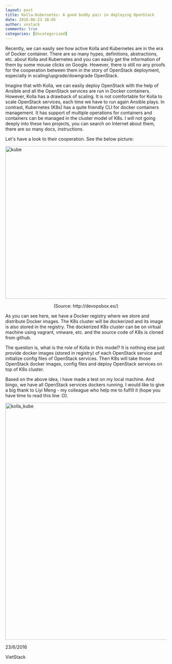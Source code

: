 ```yaml
---
layout: post
title: Kolla-Kubernetes: A good buddy pair in deploying OpenStack
date: 2016-06-23 18:05
author: vnstack
comments: true
categories: [Uncategorized]
---
```

Recently, we can easily see how active Kolla and Kubernetes are in the era of Docker container. There are so many hypes, definitions, abstractions, etc. about Kolla and Kubernetes and you can easily get the information of them by some mouse clicks on Google. However, there is still no any proofs for the cooperation between them in the story of OpenStack deployment, especially in scaling/upgrade/downgrade OpenStack.

Imagine that with Kolla, we can easily deploy OpenStack with the help of Ansible and all the OpenStack services are run in Docker containers. However, Kolla has a drawback of scaling. It is not comfortable for Kolla to scale OpenStack services, each time we have to run again Ansible plays. In contrast, Kubernetes (K8s) has a quite friendly CLI for docker containers management. It has support of multiple operations for containers and containers can be managed in the cluster model of K8s. I will not going deeply into these two projects, you can search on Internet about them, there are so many docs, instructions.

Let's have a look to their cooperation. See the below picture:

<img class="alignnone size-full wp-image-787" src="https://vietstack.files.wordpress.com/2016/06/kube.png" alt="kube" width="916" height="477" />

<p style="text-align:center;">(Source: http://devopsbox.es/)</p>

<p style="text-align:left;">As you can see here, we have a Docker registry where we store and distribute Docker images. The K8s cluster will be dockerized and its image is also stored in the registry. The dockerized K8s cluster can be on virtual machine using vagrant, vmware, etc. and the source code of K8s is cloned from github.</p>

<p style="text-align:left;">The question is, what is the role of Kolla in this model? It is nothing else just provide docker images (stored in registry) of each OpenStack service and initialize config files of OpenStack services. Then K8s will take those OpenStack docker images, config files and deploy OpenStack services on top of K8s cluster.</p>

<p style="text-align:left;">Based on the above idea, i have made a test on my local machine. And bingo, we have all OpenStack services dockers running. I would like to give a big thank to Liyi Meng - my colleague who help me to fulfill it (hope you have time to read this line :D).</p>

<p style="text-align:left;"><img class="alignnone size-full wp-image-805" src="https://vietstack.files.wordpress.com/2016/06/kolla_kube.png" alt="kolla_kube" width="1300" height="741" /></p>

<p style="text-align:left;">23/6/2016</p>

<p style="text-align:left;">VietStack</p>

&nbsp;
